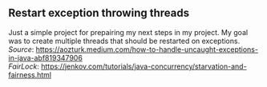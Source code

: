 ## Restart exception throwing threads

Just a simple project for prepairing my next steps in my project. My goal was to create multiple threads that should be restarted on exceptions.  
*Source*: https://aozturk.medium.com/how-to-handle-uncaught-exceptions-in-java-abf819347906  
*FairLock*: https://jenkov.com/tutorials/java-concurrency/starvation-and-fairness.html
